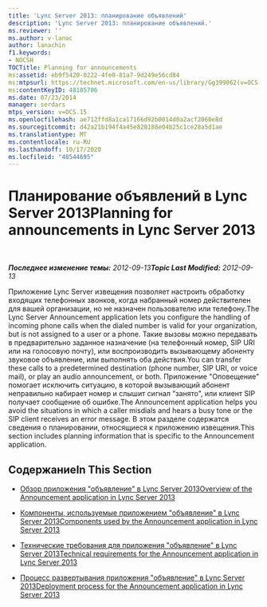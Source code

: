 ```yaml
---
title: 'Lync Server 2013: планирование объявлений'
description: 'Lync Server 2013: планирование объявлений.'
ms.reviewer: ''
ms.author: v-lanac
author: lanachin
f1.keywords:
- NOCSH
TOCTitle: Planning for announcements
ms:assetid: eb9f5420-0222-4fe0-81a7-9d249e56cd84
ms:mtpsurl: https://technet.microsoft.com/en-us/library/Gg399062(v=OCS.15)
ms:contentKeyID: 48185706
ms.date: 07/23/2014
manager: serdars
mtps_version: v=OCS.15
ms.openlocfilehash: ae712ffd8a1ca17166d92b0014d0a2acf2060e8d
ms.sourcegitcommit: d42a21b194f4a45e828188e04b25c1ce28a5d1ae
ms.translationtype: MT
ms.contentlocale: ru-RU
ms.lasthandoff: 10/17/2020
ms.locfileid: "48544695"
---
```

# <a name="planning-for-announcements-in-lync-server-2013"></a><span data-ttu-id="6f69b-103">Планирование объявлений в Lync Server 2013</span><span class="sxs-lookup"><span data-stu-id="6f69b-103">Planning for announcements in Lync Server 2013</span></span>

<div data-xmlns="http://www.w3.org/1999/xhtml">

<div class="topic" data-xmlns="http://www.w3.org/1999/xhtml" data-msxsl="urn:schemas-microsoft-com:xslt" data-cs="https://msdn.microsoft.com/">

<div data-asp="https://msdn2.microsoft.com/asp">



</div>

<div id="mainSection">

<div id="mainBody">

<span> </span>

<span data-ttu-id="6f69b-104">_**Последнее изменение темы:** 2012-09-13_</span><span class="sxs-lookup"><span data-stu-id="6f69b-104">_**Topic Last Modified:** 2012-09-13_</span></span>

<span data-ttu-id="6f69b-105">Приложение Lync Server извещения позволяет настроить обработку входящих телефонных звонков, когда набранный номер действителен для вашей организации, но не назначен пользователю или телефону.</span><span class="sxs-lookup"><span data-stu-id="6f69b-105">The Lync Server Announcement application lets you configure the handling of incoming phone calls when the dialed number is valid for your organization, but is not assigned to a user or a phone.</span></span> <span data-ttu-id="6f69b-106">Такие вызовы можно передавать в предварительно заданное назначение (на телефонный номер, SIP URI или на голосовую почту), или воспроизводить вызывающему абоненту звуковое объявление, или выполнять оба действия.</span><span class="sxs-lookup"><span data-stu-id="6f69b-106">You can transfer these calls to a predetermined destination (phone number, SIP URI, or voice mail), or play an audio announcement, or both.</span></span> <span data-ttu-id="6f69b-107">Приложение "Оповещение" помогает исключить ситуацию, в которой вызывающий абонент неправильно набирает номер и слышит сигнал "занято", или клиент SIP получает сообщение об ошибке.</span><span class="sxs-lookup"><span data-stu-id="6f69b-107">The Announcement application helps you avoid the situations in which a caller misdials and hears a busy tone or the SIP client receives an error message.</span></span> <span data-ttu-id="6f69b-108">В этом разделе содержатся сведения о планировании, относящиеся к приложению извещения.</span><span class="sxs-lookup"><span data-stu-id="6f69b-108">This section includes planning information that is specific to the Announcement application.</span></span>

<div>

## <a name="in-this-section"></a><span data-ttu-id="6f69b-109">Содержание</span><span class="sxs-lookup"><span data-stu-id="6f69b-109">In This Section</span></span>

  - [<span data-ttu-id="6f69b-110">Обзор приложения "объявление" в Lync Server 2013</span><span class="sxs-lookup"><span data-stu-id="6f69b-110">Overview of the Announcement application in Lync Server 2013</span></span>](lync-server-2013-overview-of-the-announcement-application.md)

  - [<span data-ttu-id="6f69b-111">Компоненты, используемые приложением "объявление" в Lync Server 2013</span><span class="sxs-lookup"><span data-stu-id="6f69b-111">Components used by the Announcement application in Lync Server 2013</span></span>](lync-server-2013-components-used-by-the-announcement-application.md)

  - [<span data-ttu-id="6f69b-112">Технические требования для приложения "объявление" в Lync Server 2013</span><span class="sxs-lookup"><span data-stu-id="6f69b-112">Technical requirements for the Announcement application in Lync Server 2013</span></span>](lync-server-2013-technical-requirements-for-the-announcement-application.md)

  - [<span data-ttu-id="6f69b-113">Процесс развертывания приложения "объявление" в Lync Server 2013</span><span class="sxs-lookup"><span data-stu-id="6f69b-113">Deployment process for the Announcement application in Lync Server 2013</span></span>](lync-server-2013-deployment-process-for-the-announcement-application.md)

</div>

</div>

<span> </span>

</div>

</div>

</div>

